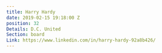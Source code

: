 ```yaml
---
title: Harry Hardy
date: 2019-02-15 19:18:00 Z
position: 32
Details: D.C. United
Section: board
Link: https://www.linkedin.com/in/harry-hardy-92a8b426/
---
```


